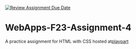 [![Review Assignment Due Date](https://classroom.github.com/assets/deadline-readme-button-24ddc0f5d75046c5622901739e7c5dd533143b0c8e959d652212380cedb1ea36.svg)](https://classroom.github.com/a/4tKarLeg)
# WebApps-F23-Assignment-4
A practice assignment for HTML with CSS
hosted at[playpart](https://44-563-webapps-f23.github.io/44563-webapps-f23-assignment4-KaranamGopichand/playpart.html)